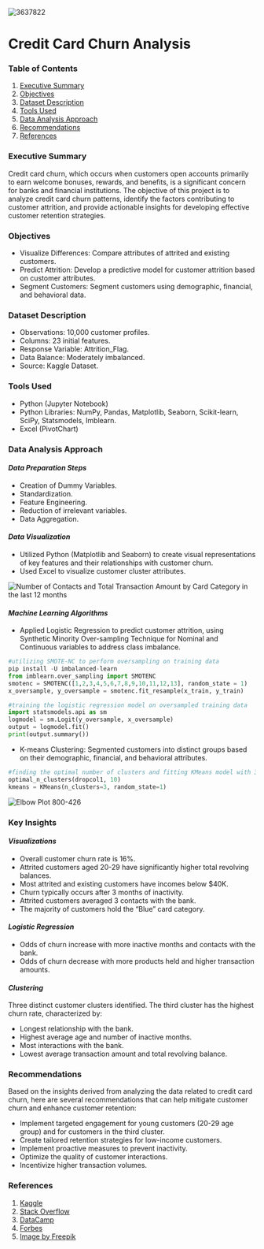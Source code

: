 ![3637822](https://github.com/QuantAna21/Credit-Card-Churn-Analysis/assets/171746795/3f855eee-fff6-4e2d-b928-e08dafd24664)

# Credit Card Churn Analysis

### Table of Contents
1. [Executive Summary](#executive-summary)
2. [Objectives](#objectives)
3. [Dataset Description](#dataset-description)
4. [Tools Used](#tools-used)
5. [Data Analysis Approach](#data-analysis-approach)
6. [Recommendations](#recommendations)
7. [References](#references)

### Executive Summary
Credit card churn, which occurs when customers open accounts primarily to earn welcome bonuses, rewards, and benefits, is a significant concern for banks and financial institutions. The objective of this project is to analyze credit card churn patterns, identify the factors contributing to customer attrition, and provide actionable insights for developing effective customer retention strategies.

### Objectives
- Visualize Differences: Compare attributes of attrited and existing customers.
- Predict Attrition: Develop a predictive model for customer attrition based on customer attributes.
- Segment Customers: Segment customers using demographic, financial, and behavioral data.

### Dataset Description
- Observations: 10,000 customer profiles.
- Columns: 23 initial features.
- Response Variable: Attrition_Flag.
- Data Balance: Moderately imbalanced.
- Source: Kaggle Dataset.

### Tools Used
- Python (Jupyter Notebook)
- Python Libraries: NumPy, Pandas, Matplotlib, Seaborn, Scikit-learn, SciPy, Statsmodels, Imblearn.
- Excel (PivotChart)

### Data Analysis Approach
#### *Data Preparation Steps*
- Creation of Dummy Variables.
- Standardization.
- Feature Engineering.
- Reduction of irrelevant variables.
- Data Aggregation.

#### *Data Visualization*
- Utilized Python (Matplotlib and Seaborn) to create visual representations of key features and their relationships with customer churn.
- Used Excel to visualize customer cluster attributes.

![Number of Contacts and Total Transaction Amount by Card Category in the last 12 months](https://github.com/QuantAna21/Credit-Card-Churn-Analysis/assets/171746795/d7748ea9-644b-4020-8e77-a2aaf5de236d)

#### *Machine Learning Algorithms*
-	Applied Logistic Regression to predict customer attrition, using Synthetic Minority Over-sampling Technique for Nominal and Continuous variables to address class imbalance.
```Python
#utilizing SMOTE-NC to perform oversampling on training data
pip install -U imbalanced-learn
from imblearn.over_sampling import SMOTENC
smotenc = SMOTENC([1,2,3,4,5,6,7,8,9,10,11,12,13], random_state = 1)
x_oversample, y_oversample = smotenc.fit_resample(x_train, y_train)
```
```Python
#training the logistic regression model on oversampled training data
import statsmodels.api as sm
logmodel = sm.Logit(y_oversample, x_oversample)
output = logmodel.fit()
print(output.summary())
```
-	K-means Clustering: Segmented customers into distinct groups based on their demographic, financial, and behavioral attributes.
```Python
#finding the optimal number of clusters and fitting KMeans model with 3 clusters
optimal_n_clusters(dropcol1, 10)
kmeans = KMeans(n_clusters=3, random_state=1)
```
![Elbow Plot 800-426](https://github.com/QuantAna21/Credit-Card-Churn-Analysis/assets/171746795/6a47cc1b-dac2-4b2d-9cf5-a52d834a945c)

### Key Insights
#### *Visualizations*
- Overall customer churn rate is 16%.
- Attrited customers aged 20-29 have significantly higher total revolving balances.
- Most attrited and existing customers have incomes below $40K.
- Churn typically occurs after 3 months of inactivity.
- Attrited customers averaged 3 contacts with the bank.
- The majority of customers hold the “Blue” card category.

#### *Logistic Regression*
- Odds of churn increase with more inactive months and contacts with the bank.
- Odds of churn decrease with more products held and higher transaction amounts.

#### *Clustering*
Three distinct customer clusters identified. The third cluster has the highest churn rate, characterized by:
- Longest relationship with the bank.
- Highest average age and number of inactive months.
- Most interactions with the bank.
- Lowest average transaction amount and total revolving balance.
  
### Recommendations
Based on the insights derived from analyzing the data related to credit card churn, here are several recommendations that can help mitigate customer churn and enhance customer retention:
- Implement targeted engagement for young customers (20-29 age group) and for customers in the third cluster.
- Create tailored retention strategies for low-income customers.
- Implement proactive measures to prevent inactivity.
- Optimize the quality of customer interactions.
- Incentivize higher transaction volumes.

### References
1. [Kaggle](https://www.kaggle.com/datasets/sakshigoyal7/credit-card-customers)
2. [Stack Overflow](https://stackoverflow.com/)
3. [DataCamp](https://www.datacamp.com/)
4. [Forbes](https://www.forbes.com/advisor/credit-cards/what-is-credit-card-churning/)
5. [Image by Freepik](www.freepik.com)











